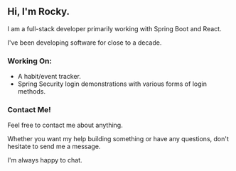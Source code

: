 ## Hi, I'm Rocky.
I am a full-stack developer primarily working with Spring Boot and React.

I've been developing software for close to a decade.

### Working On:
- A habit/event tracker.
- Spring Security login demonstrations with various forms of login methods.

### Contact Me!
Feel free to contact me about anything.

Whether you want my help building something or have any questions, don't hesitate to send me a message.

I'm always happy to chat.